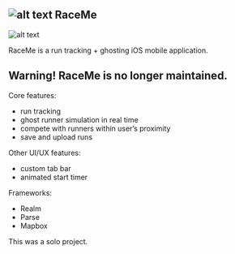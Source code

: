 ## ![alt text](https://raw.githubusercontent.com/enochng1/RaceMe/master/gitIcon.png)  RaceMe

![alt text](https://raw.githubusercontent.com/enochng1/RaceMe/master/raceMeGitImage.png) 
 
RaceMe is a run tracking + ghosting iOS mobile application.

## Warning! RaceMe is no longer maintained.

Core features:
- run tracking
- ghost runner simulation in real time
- compete with runners within user’s proximity
- save and upload runs

Other UI/UX features:
- custom tab bar
- animated start timer

Frameworks:
- Realm
- Parse
- Mapbox

This was a solo project.
